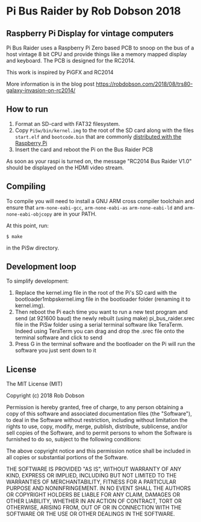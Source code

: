 # Pi Bus Raider by Rob Dobson 2018
## Raspberry Pi Display for vintage computers

Pi Bus Raider uses a Raspberry Pi Zero based PCB to snoop on the bus of a 
host vintage 8 bit CPU and provide things like a memory mapped display and
keyboard. The PCB is designed for the RC2014.

This work is inspired by PiGFX and RC2014

More information is in the blog post https://robdobson.com/2018/08/trs80-galaxy-invasion-on-rc2014/

## How to run

1. Format an SD-card with FAT32 filesystem.
2. Copy ```PiSw/bin/kernel.img``` to the root of the SD card along with the files
   ```start.elf``` and ```bootcode.bin``` that are commonly [distributed with
the Raspberry Pi](https://github.com/raspberrypi/firmware/tree/master/boot)
3. Insert the card and reboot the Pi on the Bus Raider PCB

As soon as your raspi is turned on, the message "RC2014 Bus Raider V1.0" should be
displayed on the HDMI video stream.

## Compiling

To compile you will need to install a GNU ARM cross compiler toolchain and
ensure that  ```arm-none-eabi-gcc```, ```arm-none-eabi-as```
```arm-none-eabi-ld``` and ```arm-none-eabi-objcopy``` are in your PATH.

At this point, run:

```
$ make
```

in the PiSw directory.
 
## Development loop

To simplify development:
1. Replace the kernel.img file in the root of the Pi's SD card
with the bootloader1mbpskernel.img file in the bootloader folder (renaming
it to kernel.img). 
2. Then reboot the Pi each time you want to run a new test program and send (at 921600 baud)
the newly rebuilt (using make) pi_bus_raider.srec file in the PiSw folder using a serial
terminal software like TeraTerm. Indeed using TeraTerm you can drag and drop the .srec file
onto the terminal software and click to send
3. Press G in the terminal software and the bootloader on the Pi will run the software you just
sent down to it

## License

The MIT License (MIT)

Copyright (c) 2018 Rob Dobson

Permission is hereby granted, free of charge, to any person obtaining a copy
of this software and associated documentation files (the "Software"), to deal
in the Software without restriction, including without limitation the rights
to use, copy, modify, merge, publish, distribute, sublicense, and/or sell
copies of the Software, and to permit persons to whom the Software is
furnished to do so, subject to the following conditions:

The above copyright notice and this permission notice shall be included in
all copies or substantial portions of the Software.

THE SOFTWARE IS PROVIDED "AS IS", WITHOUT WARRANTY OF ANY KIND, EXPRESS OR
IMPLIED, INCLUDING BUT NOT LIMITED TO THE WARRANTIES OF MERCHANTABILITY,
FITNESS FOR A PARTICULAR PURPOSE AND NONINFRINGEMENT. IN NO EVENT SHALL THE
AUTHORS OR COPYRIGHT HOLDERS BE LIABLE FOR ANY CLAIM, DAMAGES OR OTHER
LIABILITY, WHETHER IN AN ACTION OF CONTRACT, TORT OR OTHERWISE, ARISING FROM,
OUT OF OR IN CONNECTION WITH THE SOFTWARE OR THE USE OR OTHER DEALINGS IN
THE SOFTWARE.
